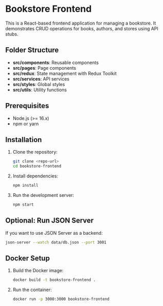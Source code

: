 # Bookstore Frontend

This is a React-based frontend application for managing a bookstore. It demonstrates CRUD operations for books, authors, and stores using API stubs.

## Folder Structure

-   **src/components**: Reusable components
-   **src/pages**: Page components
-   **src/redux**: State management with Redux Toolkit
-   **src/services**: API services
-   **src/styles**: Global styles
-   **src/utils**: Utility functions

## Prerequisites

-   Node.js (>= 16.x)
-   npm or yarn

## Installation

1. Clone the repository:
    ```bash
    git clone <repo-url>
    cd bookstore-frontend
    ```
2. Install dependencies:
    ```bash
    npm install
    ```
3. Run the development server:
    ```bash
    npm start
    ```

## Optional: Run JSON Server

If you want to use JSON Server as a backend:

```bash
json-server --watch data/db.json --port 3001
```

## Docker Setup

1. Build the Docker image:
    ```bash
    docker build -t bookstore-frontend .
    ```
2. Run the container:
    ```bash
    docker run -p 3000:3000 bookstore-frontend
    ```
